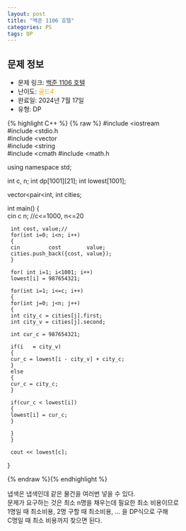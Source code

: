 ```yaml
---
layout: post
title: "백준 1106 호텔"
categories: PS
tags: DP
---
```


## 문제 정보
- 문제 링크: [백준 1106 호텔](https://www.acmicpc.net/problem/1106)
- 난이도: <span style="color:#FFA500">골드4</span>
- 완료일: 2024년 7월 17일
- 유형: DP

{% highlight C++ %} {% raw %}
#include <iostream	
#include <stdio.h	
#include <vector	
#include <string	
#include <cmath	
#include <math.h	

using namespace std;

int c, n;
int dp[1001][21];
int lowest[1001];

vector<pair<int, int		 cities;

int main()
{    
	 cin 		 c 		 n; //c<=1000, n<=20

	 int cost, value;//
	 for(int i=0; i<n; i++)
	 {
	 cin 		 cost 		 value;
	 cities.push_back({cost, value});
	 }
	 
	 for( int i=1; i<1001; i++)
	 lowest[i] = 987654321;

	 for(int i=1; i<=c; i++)
	 {
	 for(int j=0; j<n; j++)
	 {
	 int city_c = cities[j].first;
	 int city_v = cities[j].second;

	 int cur_c = 987654321;

	 if(i 	= city_v)
	 {
	 cur_c = lowest[i - city_v] + city_c;
	 }
	 else
	 {
	 cur_c = city_c;
	 }

	 if(cur_c < lowest[i])
	 {
	 lowest[i] = cur_c;
	 }
	 
	 }
	 }

	 cout << lowest[c];
}


{% endraw %}{% endhighlight %}

냅색은 냅색인데 같은 물건을 여러번 넣을 수 있다.  
문제가 요구하는 것은 최소 n명을 채우는데 필요한 최소 비용이므로  
1명일 때 최소비용, 2명 구할 때 최소비용, … 을 DP식으로 구해  
C명일 때 최소 비용까지 찾으면 된다.  

